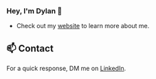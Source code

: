 ### Hey, I'm Dylan 👋  

- Check out my [website](https://dylanborchert.ca/) to learn more about me.

## 📫 Contact

 For a quick response, DM me on [LinkedIn](https://www.linkedin.com/in/dylan-borchert/). 
